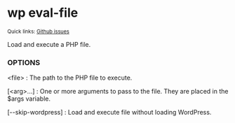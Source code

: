 # wp eval-file

<small>Quick links: <a href="https://github.com/wp-cli/wp-cli/issues?q=is%3Aopen+label%3Acommand%3Aeval-file+sort%3Aupdated-desc">Github issues</a></small>

Load and execute a PHP file.

### OPTIONS

&lt;file&gt;
: The path to the PHP file to execute.

[&lt;arg&gt;...]
: One or more arguments to pass to the file. They are placed in the $args variable.

[\--skip-wordpress]
: Load and execute file without loading WordPress.



